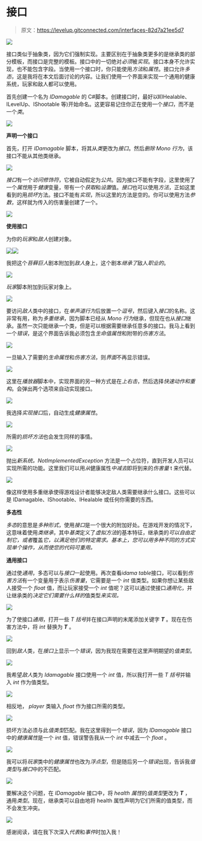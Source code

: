 # 接口

> 原文：<https://levelup.gitconnected.com/interfaces-82d7a21ee5d7>

![](img/ca19c6190240e53b5f946f9a05519cb8.png)

接口类似于抽象类，因为它们强制实现。主要区别在于抽象类更多的是继承类的部分模板，而接口是完整的模板。接口中的一切绝对*必须*被*实现*。接口本身不允许实现，也不能包含字段。当使用一个接口时，你只能使用*方法*和*属性*。接口允许*多态*，这是我将在本文后面讨论的内容。让我们使用一个界面来实现一个通用的健康系统，玩家和敌人都可以使用。

首先创建一个名为 *IDamagable* 的 C#脚本。创建接口时，最好以**I**(IHealable、ILevelUp、IShootable 等)开始命名。这更容易记住你正在使用一个*接口*，而不是一个*类*。

![](img/8d3b570011eeced3f7cd087fda57fb84.png)

**声明一个接口**

首先，打开 *IDamagable* 脚本，将其从*类*更改为*接口*。然后*删除 Mono 行为*，该接口不能从其他类继承。

![](img/a10c94ac67a1d1278be917e0fb865cf5.png)

*接口*有一个*访问修饰符*，它被自动假定为*公共*。因为接口不能有字段，这里使用了一个*属性*用于*健康*变量，带有一个*获取*和*设置*值。*接口*也可以使用*方法*，正如这里看到的用*损坏*方法。接口不能有*实现*，所以这里的方法是空的。你可以使用方法*参数*，这样就为传入的伤害量创建了一个。

![](img/b1548577e75b3d3c4e447e3412b7bcb5.png)

**使用接口**

为你的*玩家*和*敌人*创建对象。

![](img/522b25e924dbb63aa69b5b858aa9aaf5.png)![](img/1cd77524f7a970783bd914e64ed38e51.png)

我把这个*苔藓巨人*剧本附加到*敌人*身上，这个剧本*继承了*敌人*职业的*。

![](img/6a4c62ce0eec1a29991f0bc9689d6943.png)

*玩家*脚本附加到玩家对象上。

![](img/1c93f72b21b6eabc13479a5e7837f00e.png)

要访问*敌人*类中的接口，在*单声道行为*后放置一个*逗号*，然后键入*接口*的名称。这非常有用，称为*多重继承*，因为脚本已经从 *Mono 行为*继承，但现在也从*接口*继承。虽然一次只能继承一个类，但是可以根据需要继承任意多的接口。我马上看到一个*错误*，是这个界面告诉我必须包含*生命值属性*和附带的*伤害方法*。

![](img/e3fd2867b5450afd4a5638a1613c6a4e.png)

一旦输入了需要的*生命属性*和*伤害方法*，则*界面*不再显示错误。

![](img/2b85aac362415af3f6d63128a509c2d1.png)

这里在*播放器*脚本中，实现界面的另一种方式是在*上右击*，然后选择*快速动作和重构*。会弹出两个选项来自动实现接口。

![](img/a0828481a7ce2efdb9dd3754a8a6bb93.png)

我选择*实现接口*后，自动生成*健康属性*。

![](img/f86360383605f35cd701e88ab6ffdff0.png)

所需的*损坏方法*也会发生同样的事情。

![](img/74e6bd7a25d4fc920124a4115ba88545.png)

抛出*新系统。NotImplementedException* 方法是一个占位符，直到开发人员可以实现所需的功能。这里我们可以用*从*健康属性*中减去*即将到来的*伤害量* t 来代替。

![](img/aafb5c2ebded5883df8005c888edeecb.png)

像这样使用多重继承使得游戏设计者能够决定敌人类需要继承什么接口。这些可以是 IDamagable、IShootable、IHealable 或任何你需要的东西。

**多态性**

*多态*的意思是*多种形式*，使用*接口*是一个很大的附加好处。在游戏开发的情况下，这意味着使用*类继承*，其中*基类*定义了*虚拟方法*的基本特征，继承类的*可以自由定制它，或者*覆盖*它，以满足他们的特定需求。基本上，您可以用多种不同的方式实现单个操作，从而使您的代码可重用。*

**通用接口**

通过使*通用*，多态可以与*接口*一起使用。再次查看*idama table*接口，可以看到*伤害方法*有一个变量用于表示*伤害量*，它需要是一个 *int* 值类型。如果你想让某些敌人接受一个 *float* 值，而让玩家接受一个 *int* 值呢？这可以通过使接口*通用化*，并让继承类的*决定它们需要什么样的*值类型*来实现。*

![](img/b3acef7308feb5263d5e23f1df91b7d0.png)

为了使接口*通用*，打开一些 *T 括号*并在接口声明的末尾添加关键字 ***T*** 。现在在伤害方法中，将 *int* 替换为 ***T*** 。

![](img/4b9befa5ba79092d544989cba40f35f8.png)

回到*敌人*类，在*接口*上显示一个*错误*，因为我现在需要在这里声明期望的*值类型*。

![](img/a794411531d1403233b8513cb5bfbce3.png)

我希望*敌人*类为 *Idamagable* 接口使用一个 *int* 值，所以我打开一些 *T 括号*并输入 *int* 作为值类型。

![](img/c35658aac1441a3f3eb6f1ad4de75a41.png)

相反地， *player* 类输入 *float* 作为接口所需的类型。

![](img/84bf430a6ab5638ab70f3af4f35073bf.png)

损坏方法必须与此*值类型*匹配。我在这里得到一个*错误*，因为 *IDamagable* 接口中的*健康属性*是一个 *int* 值，错误警告我从一个 *int* 中减去一个 *float* 。

![](img/d3003f4084d473517443daf8a8b279f2.png)

我可以将*玩家*类中的*健康属性*也改为*浮点型*，但是随后另一个*错误*出现，告诉我*值类型*与*接口*中的不匹配。

![](img/3a695fe0bd4b2b35f41862b876572bd6.png)

要解决这个问题，在 *IDamagable* 接口中，将 *health 属性*的*值类型*更改为 ***T*** ，通用*类型*。现在，继承类可以自由地将 health 属性声明为它们所需的值类型，而不会发生冲突。

![](img/ca19c6190240e53b5f946f9a05519cb8.png)

感谢阅读，请在我下次深入*代表*和*事件*时加入我！